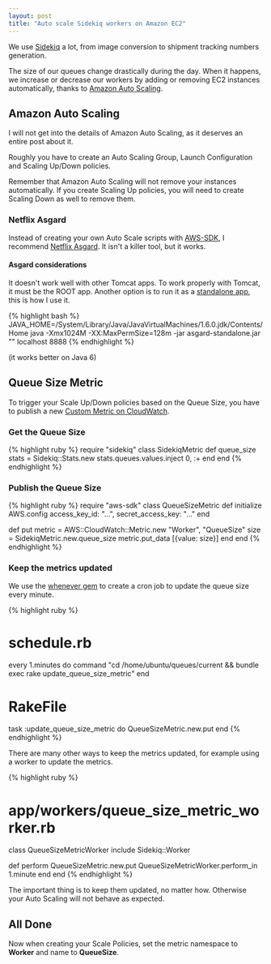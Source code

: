 ```yaml
---
layout: post
title: "Auto scale Sidekiq workers on Amazon EC2"
---
```


We use [Sidekiq](https://github.com/mperham/sidekiq) a lot, from image conversion to shipment tracking numbers generation. 

The size of our queues change drastically during the day. When it happens, we increase or decrease our workers by adding or removing EC2 instances automatically, thanks to [Amazon Auto Scaling](http://aws.amazon.com/autoscaling/).

## Amazon Auto Scaling

I will not get into the details of Amazon Auto Scaling, as it deserves an entire post about it.

Roughly you have to create an Auto Scaling Group, Launch Configuration and Scaling Up/Down policies.

Remember that Amazon Auto Scaling will not remove your instances automatically. If you create Scaling Up policies, you will need to create Scaling Down as well to remove them.

### Netflix Asgard

Instead of creating your own Auto Scale scripts with [AWS-SDK](http://aws.amazon.com/sdkforruby/), I recommend [Netflix Asgard](https://github.com/Netflix/asgard). It isn't a killer tool, but it works.

#### Asgard considerations

It doesn't work well with other Tomcat apps. To work properly with Tomcat, it must be the ROOT app. Another option is to run it as a [standalone app](https://github.com/Netflix/asgard/wiki/Quick-Start-Guide), this is how I use it.

{% highlight bash %}
JAVA_HOME=/System/Library/Java/JavaVirtualMachines/1.6.0.jdk/Contents/Home java -Xmx1024M -XX:MaxPermSize=128m -jar asgard-standalone.jar "" localhost 8888
{% endhighlight %}

(it works better on Java 6)

## Queue Size Metric

To trigger your Scale Up/Down policies based on the Queue Size, you have to publish a new [Custom Metric on CloudWatch](http://docs.aws.amazon.com/AmazonCloudWatch/latest/DeveloperGuide/publishingMetrics.html).

### Get the Queue Size

{% highlight ruby %}
require "sidekiq"
class SidekiqMetric
  def queue_size
    stats = Sidekiq::Stats.new
    stats.queues.values.inject 0, :+
  end
end
{% endhighlight %}

### Publish the Queue Size

{% highlight ruby %}
require "aws-sdk"
class QueueSizeMetric
  def initialize
    AWS.config access_key_id: "…", secret_access_key: "…"
  end

  def put
    metric = AWS::CloudWatch::Metric.new "Worker", "QueueSize"
    size   = SidekiqMetric.new.queue_size
    metric.put_data [{value: size}]
  end
end
{% endhighlight %}


### Keep the metrics updated

We use the [whenever gem](https://github.com/javan/whenever) to create a cron job to update the queue size every minute.

{% highlight ruby %}
# schedule.rb
every 1.minutes do
  command "cd /home/ubuntu/queues/current && bundle exec rake update_queue_size_metric"
end

# RakeFile
task :update_queue_size_metric do
  QueueSizeMetric.new.put
end
{% endhighlight %}


There are many other ways to keep the metrics updated, for example using a worker to update the metrics.

{% highlight ruby %}
# app/workers/queue_size_metric_worker.rb
class QueueSizeMetricWorker
  include Sidekiq::Worker

  def perform
    QueueSizeMetric.new.put
    QueueSizeMetricWorker.perform_in 1.minute
  end
end
{% endhighlight %}


The important thing is to keep them updated, no matter how. Otherwise your Auto Scaling will not behave as expected.

## All Done

Now when creating your Scale Policies, set the metric namespace to **Worker** and name to **QueueSize**.